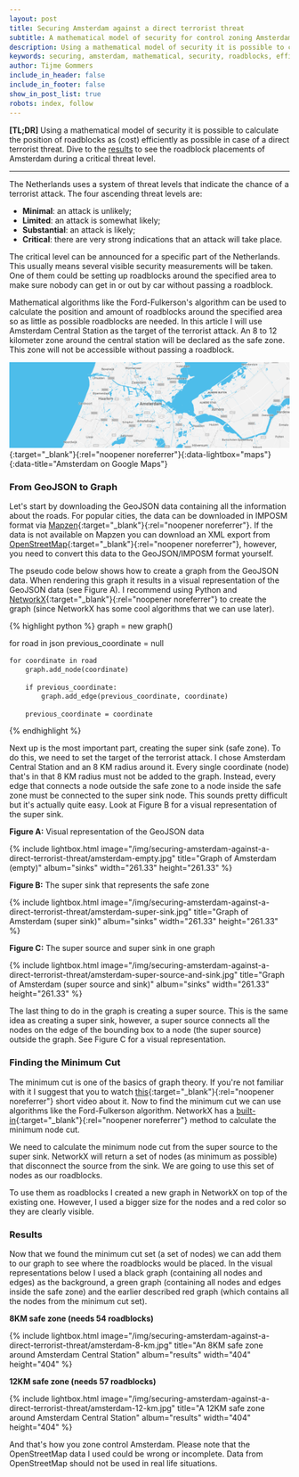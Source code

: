 ```yaml
---
layout: post
title: Securing Amsterdam against a direct terrorist threat
subtitle: A mathematical model of security for control zoning Amsterdam in case of a critical threat level.
description: Using a mathematical model of security it is possible to calculate the position of roadblocks as (cost) efficiently as possible in case of a direct terrorist threat.
keywords: securing, amsterdam, mathematical, security, roadblocks, efficient, terrorist, threat
author: Tijme Gommers
include_in_header: false
include_in_footer: false
show_in_post_list: true
robots: index, follow
---
```


**[TL;DR]** Using a mathematical model of security it is possible to calculate the position of roadblocks as (cost) efficiently as possible in case of a direct terrorist threat. Dive to the [results](#results) to see the roadblock placements of Amsterdam during a critical threat level.

<hr>

The Netherlands uses a system of threat levels that indicate the chance of a terrorist attack. The four ascending threat levels are:

* **Minimal**: an attack is unlikely;
* **Limited**: an attack is somewhat likely;
* **Substantial**: an attack is likely;
* **Critical**: there are very strong indications that an attack will take place.

The critical level can be announced for a specific part of the Netherlands. This usually means several visible security measurements will be taken. One of them could be setting up roadblocks around the specified area to make sure nobody can get in or out by car without passing a roadblock.

Mathematical algorithms like the Ford-Fulkerson's algorithm can be used to calculate the position and amount of roadblocks around the specified area so as little as possible roadblocks are needed. In this article I will use Amsterdam Central Station as the target of the terrorist attack. An 8 to 12 kilometer zone around the central station will be declared as the safe zone. This zone will not be accessible without passing a roadblock.

[![Amsterdam on Google Maps](/img/securing-amsterdam-against-a-direct-terrorist-threat/amsterdam.png)](/img/securing-amsterdam-against-a-direct-terrorist-threat/amsterdam.png){:target="_blank"}{:rel="noopener noreferrer"}{:data-lightbox="maps"}{:data-title="Amsterdam on Google Maps"}

### From GeoJSON to Graph

Let's start by downloading the GeoJSON data containing all the information about the roads. For popular cities, the data can be downloaded in IMPOSM format via [Mapzen](https://mapzen.com/data/metro-extracts/){:target="_blank"}{:rel="noopener noreferrer"}. If the data is not available on Mapzen you can download an XML export from [OpenStreetMap](http://www.openstreetmap.org/){:target="_blank"}{:rel="noopener noreferrer"}, however, you need to convert this data to the GeoJSON/IMPOSM format yourself.

The pseudo code below shows how to create a graph from the GeoJSON data. When rendering this graph it results in a visual representation of the GeoJSON data (see Figure A). I recommend using Python and [NetworkX](https://networkx.github.io"){:target="_blank"}{:rel="noopener noreferrer"} to create the graph (since NetworkX has some cool algorithms that we can use later).

{% highlight python %}
graph = new graph()

for road in json
    previous_coordinate = null

    for coordinate in road
        graph.add_node(coordinate)

        if previous_coordinate:
            graph.add_edge(previous_coordinate, coordinate)

        previous_coordinate = coordinate
{% endhighlight %}

Next up is the most important part, creating the super sink (safe zone). To do this, we need to set the target of the terrorist attack. I chose Amsterdam Central Station and an 8 KM radius around it. Every single coordinate (node) that's in that 8 KM radius must not be added to the graph. Instead, every edge that connects a node outside the safe zone to a node inside the safe zone must be connected to the super sink node. This sounds pretty difficult but it's actually quite easy. Look at Figure B for a visual representation of the super sink.

<div class="row mb-3">
    <div class="col-md-4">
        <p><strong>Figure A:</strong> Visual representation of the GeoJSON data</p>
        {% 
            include lightbox.html 
            image="/img/securing-amsterdam-against-a-direct-terrorist-threat/amsterdam-empty.jpg"
            title="Graph of Amsterdam (empty)"
            album="sinks"
            width="261.33"
            height="261.33"
        %}
    </div>
    <div class="col-md-4">
        <p><strong>Figure B:</strong> The super sink that represents the safe zone</p>
        {% 
            include lightbox.html 
            image="/img/securing-amsterdam-against-a-direct-terrorist-threat/amsterdam-super-sink.jpg"
            title="Graph of Amsterdam (super sink)"
            album="sinks"
            width="261.33"
            height="261.33"
        %}
    </div>
    <div class="col-md-4">
        <p><strong>Figure C:</strong> The super source and super sink in one graph</p>
        {% 
            include lightbox.html 
            image="/img/securing-amsterdam-against-a-direct-terrorist-threat/amsterdam-super-source-and-sink.jpg"
            title="Graph of Amsterdam (super source and sink)"
            album="sinks"
            width="261.33"
            height="261.33"
        %}
    </div>
</div>

The last thing to do in the graph is creating a super source. This is the same idea as creating a super sink, however, a super source connects all the nodes on the edge of the bounding box to a node (the super source) outside the graph. See Figure C for a visual representation.

### Finding the Minimum Cut

The minimum cut is one of the basics of graph theory. If you're not familiar with it I suggest that you to watch [this](https://www.youtube.com/watch?v=7jFoyLk2VjM){:target="_blank"}{:rel="noopener noreferrer"} short video about it. Now to find the minimum cut we can use algorithms like the Ford-Fulkerson algorithm. NetworkX has a [built-in](https://networkx.github.io/documentation/stable/reference/algorithms/generated/networkx.algorithms.connectivity.cuts.minimum_node_cut.html#networkx.algorithms.connectivity.cuts.minimum_node_cut){:target="_blank"}{:rel="noopener noreferrer"} method to calculate the minimum node cut.

We need to calculate the minimum node cut from the super source to the super sink. NetworkX will return a set of nodes (as minimum as possible) that disconnect the source from the sink. We are going to use this set of nodes as our roadblocks.

To use them as roadblocks I created a new graph in NetworkX on top of the existing one. However, I used a bigger size for the nodes and a red color so they are clearly visible.

### Results

Now that we found the minimum cut set (a set of nodes) we can add them to our graph to see where the roadblocks would be placed. In the visual representations below I used a black graph (containing all nodes and edges) as the background, a green graph (containing all nodes and edges inside the safe zone) and the earlier described red graph (which contains all the nodes from the minimum cut set).

<div class="row mb-3">
    <div class="col-md-6">
        <p><strong>8KM safe zone (needs 54 roadblocks)</strong></p>
        {% 
            include lightbox.html 
            image="/img/securing-amsterdam-against-a-direct-terrorist-threat/amsterdam-8-km.jpg"
            title="An 8KM safe zone around Amsterdam Central Station"
            album="results"
            width="404"
            height="404"
        %}
    </div>
    <div class="col-md-6">
        <p><strong>12KM safe zone (needs 57 roadblocks)</strong></p>
        {% 
            include lightbox.html 
            image="/img/securing-amsterdam-against-a-direct-terrorist-threat/amsterdam-12-km.jpg"
            title="A 12KM safe zone around Amsterdam Central Station"
            album="results"
            width="404"
            height="404"
        %}
    </div>
</div>

And that's how you zone control Amsterdam. Please note that the OpenStreetMap data I used could be wrong or incomplete. Data from OpenStreetMap should not be used in real life situations.
